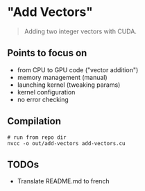 # "Add Vectors"
> Adding two integer vectors with CUDA.

## Points to focus on
- from CPU to GPU code ("vector addition")
- memory management (manual)
- launching kernel (tweaking params)
- kernel configuration
- no error checking

## Compilation

    # run from repo dir
    nvcc -o out/add-vectors add-vectors.cu

## TODOs
- Translate README.md to french
